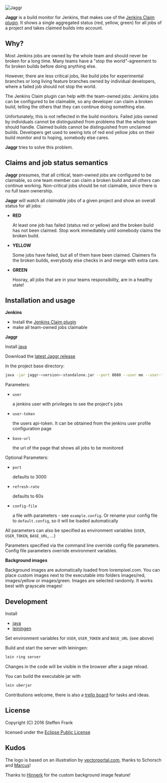 ![Jaggr](resources/public/img/jaggr-logo-and-text.png?raw=true)

**Jaggr** is a build monitor for Jenkins, that makes use of the [Jenkins Claim plugin](https://wiki.jenkins-ci.org/display/JENKINS/Claim+plugin).
It shows a single aggregated status (red, yellow, green) for all jobs of a project
and takes claimed builds into account.

## Why?

Most Jenkins jobs are owned by the whole team and should never be broken for a long time. Many teams have a "stop the
world"-agreement to fix broken builds before doing anything else.

However, there are less critical jobs, like build jobs for experimental branches or long living feature branches owned
by individual developers, where a failed job should not stop the world.

The Jenkins Claim plugin can help with the team-owned jobs: Jenkins jobs can be configured to be claimable,
so any developer can claim a broken build, telling the others that they can continue doing something else.

Unfortunately, this is not reflected in the build monitors. Failed jobs owned by individuals cannot be distinguished
from problems that the whole team should handle. Claimed builds cannot be distinguished from unclaimed builds.
Developers get used to seeing lots of red end yellow jobs on their build monitor and to hoping, somebody else cares.

**Jaggr** tries to solve this problem.

## Claims and job status semantics

**Jaggr** presumes, that all critical, team-owned jobs are configured to be claimable, so one team member can claim a broken
build and all others can continue working. Non-critical jobs should be not claimable, since there is no
full team ownership.

**Jaggr** will watch all _claimable_ jobs of a given project and show an overall status for all jobs:

* **RED**

    At least one job has failed (status red or yellow) and the broken build has not been claimed. Stop work immediately
    until somebody claims the broken build.

* **YELLOW**

    Some jobs have failed, but all of them have been claimed. Claimers fix the broken builds, everybody else checks in
    and merge with extra care.

* **GREEN**

    Hooray, all jobs that are in your teams responsibility, are in a healthy state!

## Installation and usage

**Jenkins**

* Install the [Jenkins Claim plugin](https://wiki.jenkins-ci.org/display/JENKINS/Claim+plugin)
* make all team-owned jobs claimable

**Jaggr**

Install [java](http://www.oracle.com/technetwork/java/javase/downloads/jdk8-downloads-2133151.html)

Download the [latest Jaggr release](https://github.com/puffedo/jaggr/releases)

In the project base directory:

```sh
java -jar jaggr-<version>-standalone.jar --port 8080 --user me --user-token asdfghjkl --base-url http://my-ci/jenkins/view/tv/
```

Parameters:

* `user`

    a jenkins user with privileges to see the project's jobs

* `user-token`

    the users api-token. It  can be obtained from the jenkins user profile configuration page

* `base-url`

    the url of the page that shows all jobs to be monitored

Optional Parameters:

* `port`

    defaults to 3000

* `refresh-rate`

    defaults to 60s

* `config-file`

    a file with parameters - see `example.config`. Or rename your config file to `default.config`, so it will be loaded
    automatically

All parameters can also be specified as environment variables (`USER`, `USER_TOKEN`, `BASE_URL`, ...)

Parameters specified via the command line override config file parameters. Config file parameters override environment
variables.

**Background images**

Background images are automatically loaded from lorempixel.com. You can place custom images next to the executable into
folders images/red, images/yellow or images/green. Images are selected randomly. It works best with grayscale images!

## Development

Install

* [java](http://www.oracle.com/technetwork/java/javase/downloads/jdk8-downloads-2133151.html)
* [leiningen](http://leiningen.org/#install)

Set environment variables for `USER`, `USER_TOKEN` and `BASE_URL` (see above)

Build and start the server with leiningen:

```sh
lein ring server
```

Changes in the code will be visible in the browser after a page reload.


You can build the executable jar with

```sh
lein uberjar
```
Contributions welcome, there is also a [trello board](https://trello.com/b/uzKqvnY8/**Jaggr**) for tasks and ideas.


## License

Copyright (C) 2016 Steffen Frank

licensed under the [Eclipse Public License](http://www.eclipse.org/legal/epl-v10.html)

## Kudos

The logo is based on an illustration by [vectorportal.com](http://www.vectorportal.com/subcategory/167/MICK-JAGGER-VECTOR-ILLUSTRATION.eps/ifile/10647/detailtest.asp), thanks to Schorsch and [Marcus](https://github.com/molk)!

Thanks to [Hinnerk](https://github.com/hinnerkoetting) for the custom background image feature!

